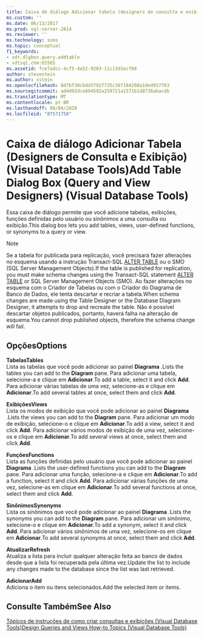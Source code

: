 ```yaml
---
title: Caixa de diálogo Adicionar tabela (designers de consulta e exibição) (ferramentas de banco de dados Visual) | Microsoft Docs
ms.custom: ''
ms.date: 06/13/2017
ms.prod: sql-server-2014
ms.reviewer: ''
ms.technology: ssms
ms.topic: conceptual
f1_keywords:
- vdt.dlgbox.query.addtable
- vdtsql.chm:65565
ms.assetid: fce7adcc-4cf5-4a52-9203-11c13d1ecf08
author: stevestein
ms.author: sstein
ms.openlocfilehash: 8d7bf30cbdd37927735c36f184208a1ded957763
ms.sourcegitcommit: ad4d92dce894592a259721a1571b1d8736abacdb
ms.translationtype: MT
ms.contentlocale: pt-BR
ms.lasthandoff: 08/04/2020
ms.locfileid: "87571758"
---
```

# <a name="add-table-dialog-box-query-and-view-designers-visual-database-tools"></a><span data-ttu-id="9eeb9-102">Caixa de diálogo Adicionar Tabela (Designers de Consulta e Exibição) (Visual Database Tools)</span><span class="sxs-lookup"><span data-stu-id="9eeb9-102">Add Table Dialog Box (Query and View Designers) (Visual Database Tools)</span></span>
  <span data-ttu-id="9eeb9-103">Essa caixa de diálogo permite que você adicione tabelas, exibições, funções definidas pelo usuário ou sinônimos a uma consulta ou exibição.</span><span class="sxs-lookup"><span data-stu-id="9eeb9-103">This dialog box lets you add tables, views, user-defined functions, or synonyms to a query or view.</span></span>  
  
> [!NOTE]  
>  <span data-ttu-id="9eeb9-104">Se a tabela for publicada para replicação, você precisará fazer alterações no esquema usando a instrução Transact-SQL [ALTER TABLE](/sql/t-sql/statements/alter-table-transact-sql) ou o SMO (SQL Server Management Objects).</span><span class="sxs-lookup"><span data-stu-id="9eeb9-104">If the table is published for replication, you must make schema changes using the Transact-SQL statement [ALTER TABLE](/sql/t-sql/statements/alter-table-transact-sql) or SQL Server Management Objects (SMO).</span></span> <span data-ttu-id="9eeb9-105">Ao fazer alterações no esquema com o Criador de Tabelas ou com o Criador do Diagrama de Banco de Dados, ele tenta descartar e recriar a tabela.</span><span class="sxs-lookup"><span data-stu-id="9eeb9-105">When schema changes are made using the Table Designer or the Database Diagram Designer, it attempts to drop and recreate the table.</span></span> <span data-ttu-id="9eeb9-106">Não é possível descartar objetos publicados, portanto, haverá falha na alteração de esquema.</span><span class="sxs-lookup"><span data-stu-id="9eeb9-106">You cannot drop published objects, therefore the schema change will fail.</span></span>  
  
## <a name="options"></a><span data-ttu-id="9eeb9-107">Opções</span><span class="sxs-lookup"><span data-stu-id="9eeb9-107">Options</span></span>  
 <span data-ttu-id="9eeb9-108">**Tabelas**</span><span class="sxs-lookup"><span data-stu-id="9eeb9-108">**Tables**</span></span>  
 <span data-ttu-id="9eeb9-109">Lista as tabelas que você pode adicionar ao painel **Diagrama** .</span><span class="sxs-lookup"><span data-stu-id="9eeb9-109">Lists the tables you can add to the **Diagram** pane.</span></span> <span data-ttu-id="9eeb9-110">Para adicionar uma tabela, selecione-a e clique em **Adicionar**.</span><span class="sxs-lookup"><span data-stu-id="9eeb9-110">To add a table, select it and click **Add**.</span></span> <span data-ttu-id="9eeb9-111">Para adicionar várias tabelas de uma vez, selecione-as e clique em **Adicionar**.</span><span class="sxs-lookup"><span data-stu-id="9eeb9-111">To add several tables at once, select them and click **Add**.</span></span>  
  
 <span data-ttu-id="9eeb9-112">**Exibições**</span><span class="sxs-lookup"><span data-stu-id="9eeb9-112">**Views**</span></span>  
 <span data-ttu-id="9eeb9-113">Lista os modos de exibição que você pode adicionar ao painel **Diagrama** .</span><span class="sxs-lookup"><span data-stu-id="9eeb9-113">Lists the views you can add to the **Diagram** pane.</span></span> <span data-ttu-id="9eeb9-114">Para adicionar um modo de exibição, selecione-o e clique em **Adicionar**.</span><span class="sxs-lookup"><span data-stu-id="9eeb9-114">To add a view, select it and click **Add**.</span></span> <span data-ttu-id="9eeb9-115">Para adicionar vários modos de exibição de uma vez, selecione-os e clique em **Adicionar**.</span><span class="sxs-lookup"><span data-stu-id="9eeb9-115">To add several views at once, select them and click **Add**.</span></span>  
  
 <span data-ttu-id="9eeb9-116">**Funções**</span><span class="sxs-lookup"><span data-stu-id="9eeb9-116">**Functions**</span></span>  
 <span data-ttu-id="9eeb9-117">Lista as funções definidas pelo usuário que você pode adicionar ao painel **Diagrama** .</span><span class="sxs-lookup"><span data-stu-id="9eeb9-117">Lists the user-defined functions you can add to the **Diagram** pane.</span></span> <span data-ttu-id="9eeb9-118">Para adicionar uma função, selecione-a e clique em **Adicionar**.</span><span class="sxs-lookup"><span data-stu-id="9eeb9-118">To add a function, select it and click **Add**.</span></span> <span data-ttu-id="9eeb9-119">Para adicionar várias funções de uma vez, selecione-as em clique em **Adicionar**.</span><span class="sxs-lookup"><span data-stu-id="9eeb9-119">To add several functions at once, select them and click **Add**.</span></span>  
  
 <span data-ttu-id="9eeb9-120">**Sinônimos**</span><span class="sxs-lookup"><span data-stu-id="9eeb9-120">**Synonyms**</span></span>  
 <span data-ttu-id="9eeb9-121">Lista os sinônimos que você pode adicionar ao painel **Diagrama** .</span><span class="sxs-lookup"><span data-stu-id="9eeb9-121">Lists the synonyms you can add to the **Diagram** pane.</span></span> <span data-ttu-id="9eeb9-122">Para adicionar um sinônimo, selecione-o e clique em **Adicionar**.</span><span class="sxs-lookup"><span data-stu-id="9eeb9-122">To add a synonym, select it and click **Add**.</span></span> <span data-ttu-id="9eeb9-123">Para adicionar vários sinônimos de uma vez, selecione-os em clique em **Adicionar**.</span><span class="sxs-lookup"><span data-stu-id="9eeb9-123">To add several synonyms at once, select them and click **Add**.</span></span>  
  
 <span data-ttu-id="9eeb9-124">**Atualizar**</span><span class="sxs-lookup"><span data-stu-id="9eeb9-124">**Refresh**</span></span>  
 <span data-ttu-id="9eeb9-125">Atualiza a lista para incluir qualquer alteração feita ao banco de dados desde que a lista foi recuperada pela última vez.</span><span class="sxs-lookup"><span data-stu-id="9eeb9-125">Update the list to include any changes made to the database since the list was last retrieved.</span></span>  
  
 <span data-ttu-id="9eeb9-126">**Adicionar**</span><span class="sxs-lookup"><span data-stu-id="9eeb9-126">**Add**</span></span>  
 <span data-ttu-id="9eeb9-127">Adiciona o item ou itens selecionados.</span><span class="sxs-lookup"><span data-stu-id="9eeb9-127">Add the selected item or items.</span></span>  
  
## <a name="see-also"></a><span data-ttu-id="9eeb9-128">Consulte Também</span><span class="sxs-lookup"><span data-stu-id="9eeb9-128">See Also</span></span>  
 [<span data-ttu-id="9eeb9-129">Tópicos de instruções de como criar consultas e exibições &#40;Visual Database Tools&#41;</span><span class="sxs-lookup"><span data-stu-id="9eeb9-129">Design Queries and Views How-to Topics &#40;Visual Database Tools&#41;</span></span>](visual-database-tools.md)  
  
  
